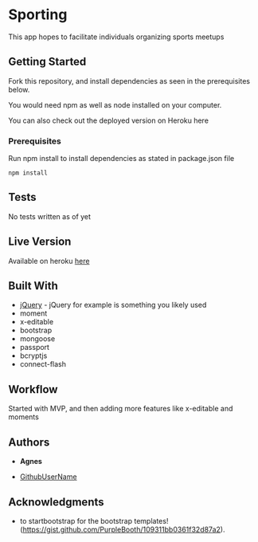 # Sporting

This app hopes to facilitate individuals organizing sports meetups

## Getting Started
Fork this repository, and install dependencies as seen in the prerequisites below.

You would need npm as well as node installed on your computer.

You can also check out the deployed version on Heroku here

### Prerequisites
Run npm install to install dependencies as stated in package.json file

```
npm install
```

## Tests
No tests written as of yet

## Live Version
Available on heroku [here](http://sporting.heroku-app.com)

## Built With
* [jQuery](http://jquery.com/) - jQuery for example is something you likely used
* moment
* x-editable
* bootstrap
* mongoose
* passport
* bcryptjs
* connect-flash

## Workflow
Started with MVP, and then adding more features like x-editable and moments

## Authors
* **Agnes**
- [GithubUserName](https://github.com/tomatoKenji)

## Acknowledgments
* to startbootstrap for the bootstrap templates!
(https://gist.github.com/PurpleBooth/109311bb0361f32d87a2).
